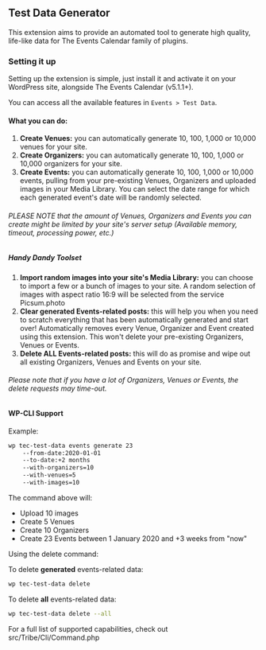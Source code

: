 ## Test Data Generator

This extension aims to provide an automated tool to generate high quality, life-like data for The Events Calendar family of plugins.

### Setting it up

Setting up the extension is simple, just install it and activate it on your WordPress site, alongside The Events Calendar (v5.1.1+).

You can access all the available features in `Events > Test Data`.

#### What you can do:

1. **Create Venues:** you can automatically generate 10, 100, 1,000 or 10,000 venues for your site.
1. **Create Organizers:** you can automatically generate 10, 100, 1,000 or 10,000 organizers for your site.
1. **Create Events:** you can automatically generate 10, 100, 1,000 or 10,000 events, pulling from your pre-existing Venues, Organizers and uploaded images in your Media Library. You can select the date range for which each generated event's date will be randomly selected.

###### PLEASE NOTE that the amount of Venues, Organizers and Events you can create might be limited by your site's server setup (Available memory, timeout, processing power, etc.)

##### Handy Dandy Toolset
1. **Import random images into your site's Media Library:** you can choose to import a few or a bunch of images to your site. A random selection of images with aspect ratio 16:9 will be selected from the service Picsum.photo
1. **Clear generated Events-related posts:** this will help you when you need to scratch everything that has been automatically generated and start over! Automatically removes every Venue, Organizer and Event created using this extension. This won't delete your pre-existing Organizers, Venues or Events.
1. **Delete ALL Events-related posts:** this will do as promise and wipe out all existing Organizers, Venues and Events on your site.

###### Please note that if you have a lot of Organizers, Venues or Events, the delete requests may time-out.

#### WP-CLI Support

Example:
```bash
wp tec-test-data events generate 23
	--from-date:2020-01-01
	--to-date:+2 months
	--with-organizers=10
	--with-venues=5 
	--with-images=10
```
The command above will:
* Upload 10 images
* Create 5 Venues
* Create 10 Organizers
* Create 23 Events between 1 January 2020 and +3 weeks from "now"

Using the delete command:

To delete **generated** events-related data:
```bash
wp tec-test-data delete
```

To delete **all** events-related data:
```bash
wp tec-test-data delete --all
```

For a full list of supported capabilities, check out src/Tribe/Cli/Command.php 